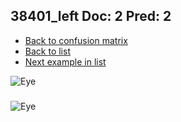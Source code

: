 ## 38401_left Doc: 2 Pred: 2
- [Back to confusion matrix](https://github.com/juliandewit/kaggle_retinopathy/blob/master/matrix.md)
- [Back to list](https://github.com/juliandewit/kaggle_retinopathy/blob/master/lists/22/list.md)
- [Next example in list](https://github.com/juliandewit/kaggle_retinopathy/blob/master/lists/22/38/38420_left.md)

![Eye](https://retinopaty.blob.core.windows.net/size1024/38401_left_2.jpeg)

### 

![Eye]()
